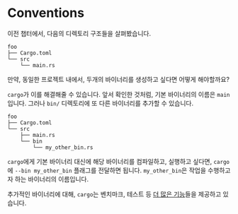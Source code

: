 # Conventions

이전 챕터에서, 다음의 디렉토리 구조들을 살펴봤습니다.

```
foo
├── Cargo.toml
└── src
    └── main.rs
```

만약, 동일한 프로젝트 내에서, 두개의 바이너리를 생성하고 싶다면 어떻게 해야할까요?

`cargo`가 이를 해결해줄 수 있습니다. 앞서 확인한 것처럼, 기본 바이너리의 이름은 `main`입니다. 그러나 `bin/` 디렉토리에 또 다른 바이너리를 추가할 수 있습니다.

```
foo
├── Cargo.toml
└── src
    ├── main.rs
    └── bin
        └── my_other_bin.rs
```

`cargo`에게 기본 바이너리 대신에 해당 바이너리를 컴파일하고, 실행하고 싶다면, `cargo`에 `--bin my_other_bin` 플래그를 전달하면 됩니다. `my_other_bin`은 작업을 수행하고자 하는 바이너리의 이름입니다.

추가적인 바이너리에 대해, `cargo`는 벤치마크, 테스트 등 [더 많은 기능](https://doc.rust-lang.org/cargo/guide/project-layout.html)들을 제공하고 있습니다. 
